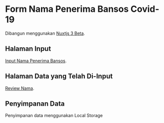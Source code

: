 # Form Nama Penerima Bansos Covid-19

Dibangun menggunakan [Nuxtjs 3 Beta](https://v3.nuxtjs.org).

## Halaman Input

[Input Nama Penerima Bansos](https://test.ilhamtaufiq.dev).

## Halaman Data yang Telah Di-Input

[Review Nama](https://test.ilhamtaufiq.dev/user).

## Penyimpanan Data

Penyimpanan data menggunakan Local Storage